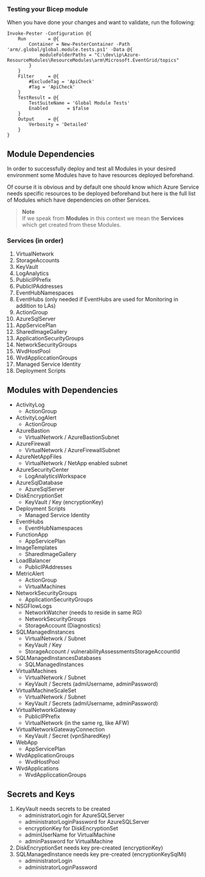 ### Testing your Bicep module

When you have done your changes and want to validate, run the following:

```pwsh
Invoke-Pester -Configuration @{
    Run        = @{
        Container = New-PesterContainer -Path 'arm/.global/global.module.tests.ps1' -Data @{
            moduleFolderPaths = "C:\dev\ip\Azure-ResourceModules\ResourceModules\arm\Microsoft.EventGrid/topics"
        }
    }
    Filter     = @{
        #ExcludeTag = 'ApiCheck'
        #Tag = 'ApiCheck'
    }
    TestResult = @{
        TestSuiteName = 'Global Module Tests'
        Enabled       = $false
    }
    Output     = @{
        Verbosity = 'Detailed'
    }
}
```


## Module Dependencies
In order to successfully deploy and test all Modules in your desired environment some Modules have to have resources deployed beforehand.

Of course it is obvious and by default one should know which Azure Service needs specific resources to be deployed beforehand but here is the full list of Modules which have dependencies on other Services.

> **Note**<br>
If we speak from **Modules** in this context we mean the **Services** which get created from these Modules.

### Services (in order)
1. VirtualNetwork
1. StorageAccounts
1. KeyVault
1. LogAnalytics
1. PublicIPPrefix
1. PublicIPAddresses
1. EventHubNamespaces
1. EventHubs (only needed if EventHubs are used for Monitoring in addition to LAs)
1. ActionGroup
1. AzureSqlServer
1. AppServicePlan
1. SharedImageGallery
1. ApplicationSecurityGroups
1. NetworkSecurityGroups
1. WvdHostPool
1. WvdAppliccationGroups
1. Managed Service Identity
1. Deployment Scripts

## Modules with Dependencies

- ActivityLog
  - ActionGroup
- ActivityLogAlert
  - ActionGroup
- AzureBastion
  - VirtualNetwork / AzureBastionSubnet
- AzureFirewall
  - VirtualNetwork / AzureFirewallSubnet
- AzureNetAppFiles
  - VirtualNetwork / NetApp enabled subnet
- AzureSecurityCenter
  - LogAnalyticsWorkspace
- AzureSqlDatabase
  - AzureSqlServer
- DiskEncryptionSet
  - KeyVault / Key (encryptionKey)
- Deployment Scripts
  - Managed Service Identity
- EventHubs
  - EventHubNamespaces
- FunctionApp
  - AppServicePlan
- ImageTemplates
  - SharedImageGallery
- LoadBalancer
  - PublicIPAddresses
- MetricAlert
  - ActionGroup
  - VirtualMachines
- NetworkSecurityGroups
  - ApplicationSecurityGroups
- NSGFlowLogs
  - NetworkWatcher (needs to reside in same RG)
  - NetworkSecurityGroups
  - StorageAccount (Diagnostics)
- SQLManagedInstances
  - VirtualNetwork / Subnet
  - KeyVault / Key
  - StorageAccount / vulnerabilityAssessmentsStorageAccountId
- SQLManagedInstancesDatabases
  - SQLManagedInstances
- VirtualMachines
  - VirtualNetwork / Subnet
  - KeyVault / Secrets (admiUsername, adminPassword)
- VirtualMachineScaleSet
  - VirtualNetwork / Subnet
  - KeyVault / Secrets (admiUsername, adminPassword)
- VirtualNetworkGateway
  - PublicIPPrefix
  - VirtualNetwork (in the same rg, like AFW)
- VirtualNetworkGatewayConnection
  - KeyVault / Secret (vpnSharedKey)
- WebApp
  - AppServicePlan
- WvdApplicationGroups
  - WvdHostPool
- WvdApplications
  - WvdAppliccationGroups

## Secrets and Keys

1. KeyVault needs secrets to be created
   - administratorLogin for AzureSQLServer
   - administratorLoginPassword for AzureSQLServer
   - encryptionKey for DiskEncryptionSet
   - adminUserName for VirtualMachine
   - adminPassword for VirtualMachine
1. DiskEncryptionSet needs key pre-created (encryptionKey)
1. SQLManagedInstance needs key pre-created (encryptionKeySqlMi)
   - administratorLogin
   - administratorLoginPassword

